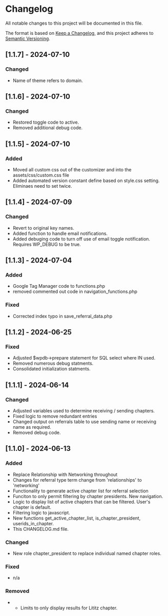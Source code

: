 # Changelog

All notable changes to this project will be documented in this file.

The format is based on [Keep a Changelog](https://keepachangelog.com/en/1.1.0/),
and this project adheres to [Semantic Versioning](https://semver.org/spec/v2.0.0.html).

## [1.1.7] - 2024-07-10

### Changed

- Name of theme refers to domain. 

## [1.1.6] - 2024-07-10

### Changed

- Restored toggle code to active. 
- Removed additional debug code. 

## [1.1.5] - 2024-07-10

### Added

- Moved all custom css out of the customizer and into the assets/css/custom.css file
- Added automated version constant define based on style.css setting. Eliminaes need to set twice. 

## [1.1.4] - 2024-07-09

### Changed

- Revert to original key names. 
- Added function to handle email notifications. 
- Added debuging code to turn off use of email toggle notification. Requires WP_DEBUG to be true. 

## [1.1.3] - 2024-07-04

### Added

- Google Tag Manager code to functions.php
- removed commented out code in navigation_functions.php

### Fixed

- Corrected index typo in save_referral_data.php

## [1.1.2] - 2024-06-25

### Fixed

- Adjusted $wpdb->prepare statement for SQL select where IN used. 
- Removed numerous debug statments. 
- Consolidated initialization statments. 

## [1.1.1] - 2024-06-14

### Changed

- Adjusted variables used to determine receiving / sending chapters. 
- Fixed logic to remove redundant entries
- Changed output on referrals table to use sending name or receiving name as required. 
- Removed debug code. 

## [1.1.0] - 2024-06-13

### Added

 - Replace Relationship with Networking throughout
 - Changes for referral type term change from 'relationships' to 'networking'
 - Functionality to generate active chapter list for referral selection
 - Funciton to only permit filtering by chapter presidents. New navigation. 
 - Logic to display list of active chapters that can be filtered. User's chapter is default. 
 - Filtering logic to javascript. 
 - New functions get_active_chapter_list, is_chapter_president, userids_in_chapter.
 - This CHANGELOG.md file. 

### Changed

 - New role chapter_president to replace individual named chapter roles. 


### Fixed

- n/a

### Removed

- - Limits to only display results for Lititz chapter.